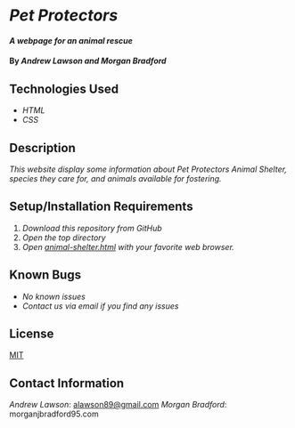 # _Pet Protectors_

#### _A webpage for an animal rescue_

#### By _**Andrew Lawson and Morgan Bradford**_

## Technologies Used

* _HTML_
* _CSS_

## Description

_This website display some information about Pet Protectors Animal Shelter, species they care for, and animals available for fostering._

## Setup/Installation Requirements

1. _Download this repository from GitHub_
2. _Open the top directory_
3. _Open [animal-shelter.html](animal-shelter.html) with your favorite web browser._

## Known Bugs

* _No known issues_
* _Contact us via email if you find any issues_

## License

[MIT](LICENSE.txt)

## Contact Information

_Andrew Lawson_: alawson89@gmail.com
_Morgan Bradford_: morganjbradford95.com